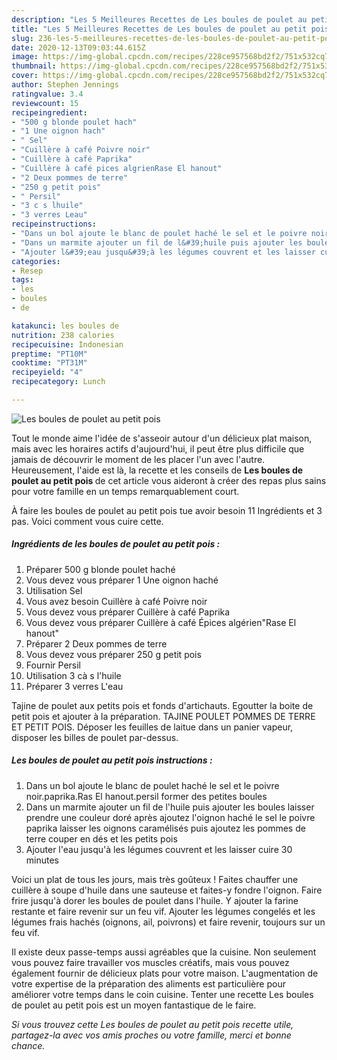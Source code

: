 ```yaml
---
description: "Les 5 Meilleures Recettes de Les boules de poulet au petit pois"
title: "Les 5 Meilleures Recettes de Les boules de poulet au petit pois"
slug: 236-les-5-meilleures-recettes-de-les-boules-de-poulet-au-petit-pois
date: 2020-12-13T09:03:44.615Z
image: https://img-global.cpcdn.com/recipes/228ce957568bd2f2/751x532cq70/les-boules-de-poulet-au-petit-pois-photo-principale-de-la-recette.jpg
thumbnail: https://img-global.cpcdn.com/recipes/228ce957568bd2f2/751x532cq70/les-boules-de-poulet-au-petit-pois-photo-principale-de-la-recette.jpg
cover: https://img-global.cpcdn.com/recipes/228ce957568bd2f2/751x532cq70/les-boules-de-poulet-au-petit-pois-photo-principale-de-la-recette.jpg
author: Stephen Jennings
ratingvalue: 3.4
reviewcount: 15
recipeingredient:
- "500 g blonde poulet hach"
- "1 Une oignon hach"
- " Sel"
- "Cuillère à café Poivre noir"
- "Cuillère à café Paprika"
- "Cuillère à café pices algrienRase El hanout"
- "2 Deux pommes de terre"
- "250 g petit pois"
- " Persil"
- "3 c s lhuile"
- "3 verres Leau"
recipeinstructions:
- "Dans un bol ajoute le blanc de poulet haché le sel et le poivre noir.paprika.Ras El hanout.persil former des petites boules"
- "Dans un marmite ajouter un fil de l&#39;huile puis ajouter les boules laisser prendre une couleur doré après ajoutez l&#39;oignon haché le sel le poivre paprika laisser les oignons caramélisés puis ajoutez les pommes de terre couper en dés et les petits pois"
- "Ajouter l&#39;eau jusqu&#39;à les légumes couvrent et les laisser cuire 30 minutes"
categories:
- Resep
tags:
- les
- boules
- de

katakunci: les boules de 
nutrition: 238 calories
recipecuisine: Indonesian
preptime: "PT10M"
cooktime: "PT31M"
recipeyield: "4"
recipecategory: Lunch

---
```



![Les boules de poulet au petit pois](https://img-global.cpcdn.com/recipes/228ce957568bd2f2/751x532cq70/les-boules-de-poulet-au-petit-pois-photo-principale-de-la-recette.jpg)

Tout le monde aime l'idée de s'asseoir autour d'un délicieux plat maison, mais avec les horaires actifs d'aujourd'hui, il peut être plus difficile que jamais de découvrir le moment de les placer l'un avec l'autre. Heureusement, l'aide est là, la recette et les conseils de <strong> Les boules de poulet au petit pois </strong> de cet article vous aideront à créer des repas plus sains pour votre famille en un temps remarquablement court.

<!--inarticleads1-->

À faire les boules de poulet au petit pois tue avoir besoin 11 Ingrédients et 3 pas. Voici comment vous cuire cette.

##### Ingrédients de les boules de poulet au petit pois :

1. Préparer 500 g blonde poulet haché
1. Vous devez vous préparer 1 Une oignon haché
1. Utilisation  Sel
1. Vous avez besoin Cuillère à café Poivre noir
1. Vous devez vous préparer Cuillère à café Paprika
1. Vous devez vous préparer Cuillère à café Épices algérien&#34;Rase El hanout&#34;
1. Préparer 2 Deux pommes de terre
1. Vous devez vous préparer 250 g petit pois
1. Fournir  Persil
1. Utilisation 3 cà s l&#39;huile
1. Préparer 3 verres L&#39;eau


Tajine de poulet aux petits pois et fonds d&#39;artichauts. Egoutter la boite de petit pois et ajouter à la préparation. TAJINE POULET POMMES DE TERRE ET PETIT POIS. Déposer les feuilles de laitue dans un panier vapeur, disposer les billes de poulet par-dessus. 

<!--inarticleads2-->

##### Les boules de poulet au petit pois instructions :

1. Dans un bol ajoute le blanc de poulet haché le sel et le poivre noir.paprika.Ras El hanout.persil former des petites boules
1. Dans un marmite ajouter un fil de l&#39;huile puis ajouter les boules laisser prendre une couleur doré après ajoutez l&#39;oignon haché le sel le poivre paprika laisser les oignons caramélisés puis ajoutez les pommes de terre couper en dés et les petits pois
1. Ajouter l&#39;eau jusqu&#39;à les légumes couvrent et les laisser cuire 30 minutes


Voici un plat de tous les jours, mais très goûteux ! Faites chauffer une cuillère à soupe d&#39;huile dans une sauteuse et faites-y fondre l&#39;oignon. Faire frire jusqu&#39;à dorer les boules de poulet dans l&#39;huile. Y ajouter la farine restante et faire revenir sur un feu vif. Ajouter les légumes congelés et les légumes frais hachés (oignons, ail, poivrons) et faire revenir, toujours sur un feu vif. 

<!--inarticleads1-->

<p>
Il existe deux passe-temps aussi agréables que la cuisine. Non seulement vous pouvez faire travailler vos muscles créatifs, mais vous pouvez également fournir de délicieux plats pour votre maison. L'augmentation de votre expertise de la préparation des aliments est particulière pour améliorer votre temps dans le coin cuisine. Tenter une recette Les boules de poulet au petit pois est un moyen fantastique de le faire.
</p>

<p>
<i>Si vous trouvez cette Les boules de poulet au petit pois recette utile, partagez-la avec vos amis proches ou votre famille, merci et bonne chance.</i>
</p>
